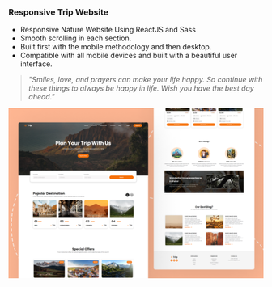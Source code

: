 ### Responsive Trip Website

- Responsive Nature Website Using ReactJS and Sass
- Smooth scrolling in each section.
- Built first with the mobile methodology and then desktop.
- Compatible with all mobile devices and built with a beautiful user interface.

> *"Smiles, love, and prayers can make your life happy. So continue with these things to always be happy in life. Wish you have the best day ahead."*

![preview img](/preview.png)
